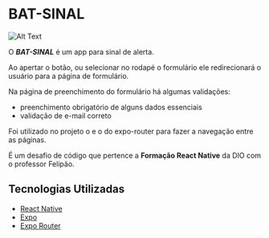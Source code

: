 
# BAT-SINAL

![Alt Text](../assets/demo.gif)

O ***BAT-SINAL*** é um app para sinal de alerta.

Ao apertar o botão, ou selecionar no rodapé o formulário ele redirecionará o usuário para a página de formulário.

Na página de preenchimento do formulário há algumas validações:
- preenchimento obrigatório de alguns dados essenciais
- validação de e-mail correto

Foi utilizado no projeto o <Tabs> e o <Link> do expo-router para fazer a navegação entre as páginas. 

É um desafio de código que pertence a **Formação React Native** da DIO com  o professor Felipão.


## Tecnologias Utilizadas

 - [React Native](https://reactnative.dev/)
 - [Expo](https://docs.expo.dev/)
 - [Expo Router](https://docs.expo.dev/router/navigating-pages/)
